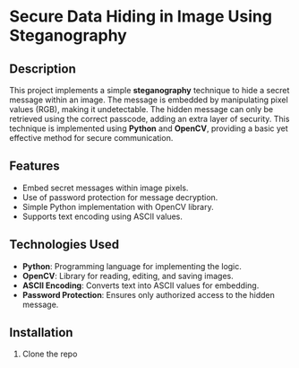 # Secure Data Hiding in Image Using Steganography

## Description

This project implements a simple **steganography** technique to hide a secret message within an image. The message is embedded by manipulating pixel values (RGB), making it undetectable. The hidden message can only be retrieved using the correct passcode, adding an extra layer of security. This technique is implemented using **Python** and **OpenCV**, providing a basic yet effective method for secure communication.

## Features

- Embed secret messages within image pixels.
- Use of password protection for message decryption.
- Simple Python implementation with OpenCV library.
- Supports text encoding using ASCII values.

## Technologies Used

- **Python**: Programming language for implementing the logic.
- **OpenCV**: Library for reading, editing, and saving images.
- **ASCII Encoding**: Converts text into ASCII values for embedding.
- **Password Protection**: Ensures only authorized access to the hidden message.

## Installation

1. Clone the repo
